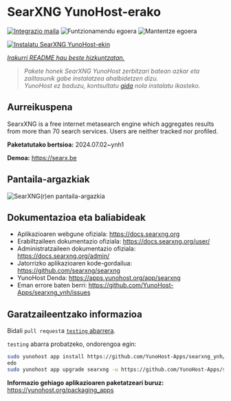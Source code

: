 <!--
Ohart ongi: README hau automatikoki sortu da <https://github.com/YunoHost/apps/tree/master/tools/readme_generator>ri esker
EZ editatu eskuz.
-->

# SearXNG YunoHost-erako

[![Integrazio maila](https://dash.yunohost.org/integration/searxng.svg)](https://ci-apps.yunohost.org/ci/apps/searxng/) ![Funtzionamendu egoera](https://ci-apps.yunohost.org/ci/badges/searxng.status.svg) ![Mantentze egoera](https://ci-apps.yunohost.org/ci/badges/searxng.maintain.svg)

[![Instalatu SearXNG YunoHost-ekin](https://install-app.yunohost.org/install-with-yunohost.svg)](https://install-app.yunohost.org/?app=searxng)

*[Irakurri README hau beste hizkuntzatan.](./ALL_README.md)*

> *Pakete honek SearXNG YunoHost zerbitzari batean azkar eta zailtasunik gabe instalatzea ahalbidetzen dizu.*  
> *YunoHost ez baduzu, kontsultatu [gida](https://yunohost.org/install) nola instalatu ikasteko.*

## Aurreikuspena

SearxXNG is a free internet metasearch engine which aggregates results from more than 70 search services. Users are neither tracked nor profiled.


**Paketatutako bertsioa:** 2024.07.02~ynh1

**Demoa:** <https://searx.be>

## Pantaila-argazkiak

![SearXNG(r)en pantaila-argazkia](./doc/screenshots/screenshot_1.png)

## Dokumentazioa eta baliabideak

- Aplikazioaren webgune ofiziala: <https://docs.searxng.org>
- Erabiltzaileen dokumentazio ofiziala: <https://docs.searxng.org/user/>
- Administratzaileen dokumentazio ofiziala: <https://docs.searxng.org/admin/>
- Jatorrizko aplikazioaren kode-gordailua: <https://github.com/searxng/searxng>
- YunoHost Denda: <https://apps.yunohost.org/app/searxng>
- Eman errore baten berri: <https://github.com/YunoHost-Apps/searxng_ynh/issues>

## Garatzaileentzako informazioa

Bidali `pull request`a [`testing` abarrera](https://github.com/YunoHost-Apps/searxng_ynh/tree/testing).

`testing` abarra probatzeko, ondorengoa egin:

```bash
sudo yunohost app install https://github.com/YunoHost-Apps/searxng_ynh/tree/testing --debug
edo
sudo yunohost app upgrade searxng -u https://github.com/YunoHost-Apps/searxng_ynh/tree/testing --debug
```

**Informazio gehiago aplikazioaren paketatzeari buruz:** <https://yunohost.org/packaging_apps>
